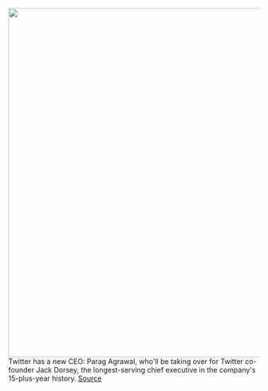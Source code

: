<img src='https://cdn.vox-cdn.com/thumbor/ssOLOAEslejhH1o0Ggd0_KCQKuI=/0x0:2040x1360/1200x800/filters:focal(857x517:1183x843)/cdn.vox-cdn.com/uploads/chorus_image/image/70207097/acastro_211129_4896_0001.0.jpg' width='700px' /><br/>
Twitter has a new CEO: Parag Agrawal, who'll be taking over for Twitter co-founder Jack Dorsey, the longest-serving chief executive in the company's 15-plus-year history.
<a href='https://www.theverge.com/2021/11/29/22808756/twitter-ceo-parag-agrawal-jack-dorsey-bluesky-moderation'> Source <a/>
